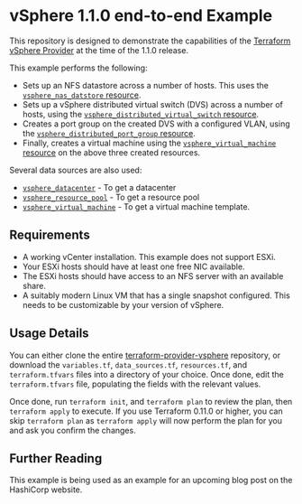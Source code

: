 # vSphere 1.1.0 end-to-end Example

This repository is designed to demonstrate the capabilities of the [Terraform
vSphere Provider][ref-tf-vsphere] at the time of the 1.1.0 release.

[ref-tf-vsphere]: https://www.terraform.io/docs/providers/vsphere/index.html

This example performs the following:

* Sets up an NFS datastore across a number of hosts. This uses the
  [`vsphere_nas_datstore` resource][ref-tf-vsphere-nas-datastore].
* Sets up a vSphere distributed virtual switch (DVS) across a number of hosts,
  using the [`vsphere_distributed_virtual_switch` resource][ref-tf-vsphere-dvs].
* Creates a port group on the created DVS with a configured VLAN, using the
  [`vsphere_distributed_port_group` resource][ref-tf-vsphere-dvportgroup].
* Finally, creates a virtual machine using the [`vsphere_virtual_machine`
  resource][ref-tf-vsphere-virtual-machine] on the above three created
  resources.

[ref-tf-vsphere-nas-datastore]: https://www.terraform.io/docs/providers/vsphere/r/nas_datastore.html
[ref-tf-vsphere-dvs]: https://www.terraform.io/docs/providers/vsphere/r/distributed_virtual_switch.html
[ref-tf-vsphere-dvportgroup]: https://www.terraform.io/docs/providers/vsphere/r/distributed_port_group.html
[ref-tf-vsphere-virtual-machine]: https://www.terraform.io/docs/providers/vsphere/r/virtual_machine.html

Several data sources are also used:

* [`vsphere_datacenter`][ref-tf-vsphere-datacenter] - To get a datacenter
* [`vsphere_resource_pool`][ref-tf-vsphere-resource-pool] - To get a resource
  pool
* [`vsphere_virtual_machine`][ref-tf-vsphere-vm-data-source] - To get a virtual
  machine template.

[ref-tf-vsphere-datacenter]: https://www.terraform.io/docs/providers/vsphere/d/datacenter.html
[ref-tf-vsphere-resource-pool]: https://www.terraform.io/docs/providers/vsphere/d/resource_pool.html
[ref-tf-vsphere-vm-data-source]: https://www.terraform.io/docs/providers/vsphere/d/virtual_machine.html

## Requirements

* A working vCenter installation. This example does not support ESXi.
* Your ESXi hosts should have at least one free NIC available.
* The ESXi hosts should have access to an NFS server with an available share.
* A suitably modern Linux VM that has a single snapshot configured. This needs
  to be customizable by your version of vSphere.

## Usage Details

You can either clone the entire
[terraform-provider-vsphere][ref-tf-vsphere-github] repository, or download
the `variables.tf`, `data_sources.tf`, `resources.tf`, and `terraform.tfvars`
files into a directory of your choice. Once done, edit the `terraform.tfvars`
file, populating the fields with the relevant values.

[ref-tf-vsphere-github]: https://github.com/terraform-providers/terraform-provider-vsphere

Once done, run `terraform init`, and `terraform plan` to review the plan, then
`terraform apply` to execute. If you use Terraform 0.11.0 or higher, you can
skip `terraform plan` as `terraform apply` will now perform the plan for you and
ask you confirm the changes.

## Further Reading

This example is being used as an example for an upcoming blog post on the
HashiCorp website.
